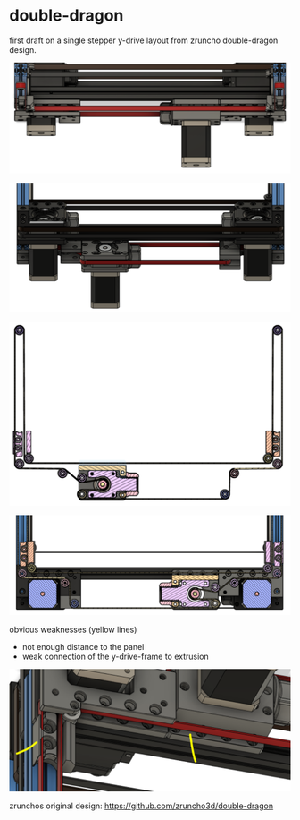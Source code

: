 # double-dragon

first draft on a single stepper y-drive layout from zruncho double-dragon design.

![front](img/dd.singley1.PNG)

![front](img/dd.singley2.PNG)

![front](img/dd.singley3.PNG)

![front](img/dd.singley4.PNG)

obvious weaknesses (yellow lines)

- not enough distance to the panel
- weak connection of the y-drive-frame to extrusion

![front](img/dd.singley5.PNG)

zrunchos original design: https://github.com/zruncho3d/double-dragon
